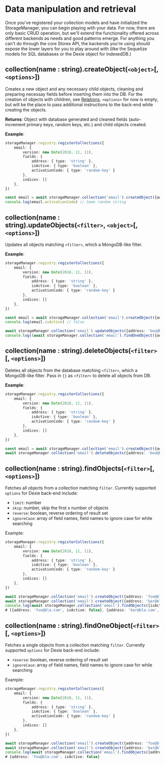 Data manipulation and retrieval
===============================

Once you've registered your collection models and have initialized the StorageManager, you can begin playing with your data. For now, there are only basic CRUD operation, but we'll extend the functionality offered across different backends as needs and good patterns emerge. For anything you can't do through the core Storex API, the backends you're using should expose the lower layers for you to play around with (like the Sequelize models for SQL databases or the Dexie object for IndexedDB.)

## collection(name : string).createObject(`<object>`[, `<options>`])

Creates a new object and any necessary child objects, cleaning and preparing necessay fields before inserting them into the DB. For the creation of objects with children, see [Relations](./collections.md#relationships). `<options>` for now is empty, but will be the place to pass additional instructions to the back-end while creating the objects.

**Returns**: Object with database generated and cleaned fields (auto-increment primary keys, random keys, etc.) and child objects created.

**Example**:

```typescript
storageManager.registry.registerCollections({
    email: {
        version: new Date(2018, 11, 11),
        fields: {
            address: { type: 'string' },
            isActive: { type: 'boolean' },
            activationCode: { type: 'random-key' }
        },
        indices: []
    },
})

const email = await storageManager.collection('email').createObject({address: 'boo@bla.com', isActive: false})
console.log(email.activationCode) // Some random string
```

## collection(name : string).updateObjects(`<filter>`, `<object>`[, `<options>`])


Updates all objects matching `<filter>`, which a MongoDB-like filter.

**Example**:

```typescript
storageManager.registry.registerCollections({
    email: {
        version: new Date(2018, 11, 11),
        fields: {
            address: { type: 'string' },
            isActive: { type: 'boolean' },
            activationCode: { type: 'random-key' }
        },
        indices: []
    },
})

const email = await storageManager.collection('email').createObject({address: 'boo@bla.com', isActive: false})
console.log(email.isActive) // false

await storageManager.collection('email').updateObjects({address: 'boo@bla.com'}, {isActive: true})
console.log((await storageManager.collection('email').findOneObject({address: 'boo@bla.com'})).isActive) // false
```

## collection(name : string).deleteObjects(`<filter>`[, `<options>`])

Deletes all objects from the database matching `<filter>`, which a MongoDB-like filter. Pass in `{}` as `<filter>` to delete all objects from DB.

**Example**:

```typescript
storageManager.registry.registerCollections({
    email: {
        version: new Date(2018, 11, 11),
        fields: {
            address: { type: 'string' },
            isActive: { type: 'boolean' },
            activationCode: { type: 'random-key' }
        },
        indices: []
    },
})

const email = await storageManager.collection('email').createObject({address: 'boo@bla.com', isActive: false})
await storageManager.collection('email').deleteObjects({address: 'boo@bla.com'})
```

## collection(name : string).findObjects(`<filter>`[, `<options>`])

Fetches all objects from a collection matching `filter`. Currently supported `options` for Dexie back-end include:
* `limit`: number
* `skip`: number, skip the first x number of objects
* `reverse`: boolean, reverse ordering of result set
* `ignoreCase`: array of field names, field names to ignore case for while searching

Example:

```typescript
storageManager.registry.registerCollections({
    email: {
        version: new Date(2018, 11, 11),
        fields: {
            address: { type: 'string' },
            isActive: { type: 'boolean' },
            activationCode: { type: 'random-key' }
        },
        indices: []
    },
})

await storageManager.collection('email').createObject({address: 'foo@bla.com', isActive: false})
await storageManager.collection('email').createObject({address: 'bar@bla.com', isActive: false})
console.log(await storageManager.collection('email').findObjects({isActive: false}))
# [{address: 'foo@bla.com', isActive: false}, {address: 'bar@bla.com', isActive: false}]
```

## collection(name : string).findOneObject(`<filter>`[, `<options>`])

Fetches a single objects from a collection matching `filter`. Currently supported `options` for Dexie back-end include:
* `reverse`: boolean, reverse ordering of result set
* `ignoreCase`: array of field names, field names to ignore case for while searching

Example:

```typescript
storageManager.registry.registerCollections({
    email: {
        version: new Date(2018, 11, 11),
        fields: {
            address: { type: 'string' },
            isActive: { type: 'boolean' },
            activationCode: { type: 'random-key' }
        },
        indices: []
    },
})

await storageManager.collection('email').createObject({address: 'foo@bla.com', isActive: false})
await storageManager.collection('email').createObject({address: 'bar@bla.com', isActive: false})
console.log(await storageManager.collection('email').findObjects({address: 'foo@bla.com'}))
# {address: 'foo@bla.com', isActive: false}
```
